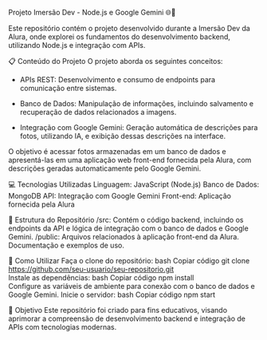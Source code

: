 Projeto Imersão Dev - Node.js e Google Gemini 🌐📸

Este repositório contém o projeto desenvolvido durante a Imersão Dev da Alura, onde explorei os fundamentos do desenvolvimento backend, utilizando Node.js e integração com APIs.

📋 Conteúdo do Projeto
O projeto aborda os seguintes conceitos:

- APIs REST: Desenvolvimento e consumo de endpoints para comunicação entre sistemas.

- Banco de Dados: Manipulação de informações, incluindo salvamento e recuperação de dados relacionados a imagens.

- Integração com Google Gemini: Geração automática de descrições para fotos, utilizando IA, e exibição dessas descrições na interface.

O objetivo é acessar fotos armazenadas em um banco de dados e apresentá-las em uma aplicação web front-end fornecida pela Alura, com descrições geradas automaticamente pelo Google Gemini.

💻 Tecnologias Utilizadas
Linguagem: JavaScript (Node.js)
Banco de Dados: MongoDB
API: Integração com Google Gemini
Front-end: Aplicação fornecida pela Alura

📁 Estrutura do Repositório
/src: Contém o código backend, incluindo os endpoints da API e lógica de integração com o banco de dados e Google Gemini.
/public: Arquivos relacionados à aplicação front-end da Alura.
Documentação e exemplos de uso.

🚀 Como Utilizar
Faça o clone do repositório:
bash
Copiar código
git clone https://github.com/seu-usuario/seu-repositorio.git  
Instale as dependências:
bash
Copiar código
npm install  
Configure as variáveis de ambiente para conexão com o banco de dados e Google Gemini.
Inicie o servidor:
bash
Copiar código
npm start

🎯 Objetivo
Este repositório foi criado para fins educativos, visando aprimorar a compreensão de desenvolvimento backend e integração de APIs com tecnologias modernas.
